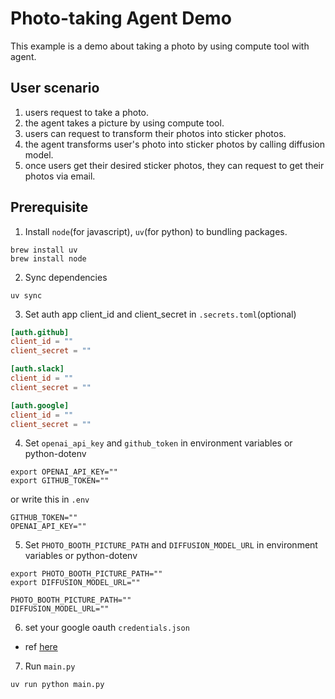 # Photo-taking Agent Demo

This example is a demo about taking a photo by using compute tool with agent.

## User scenario

1. users request to take a photo.
2. the agent takes a picture by using compute tool.
3. users can request to transform their photos into sticker photos.
4. the agent transforms user's photo into sticker photos by calling diffusion model.
5. once users get their desired sticker photos, they can request to get their photos via email.

## Prerequisite

1. Install `node`(for javascript), `uv`(for python) to bundling packages.

```shell
brew install uv
brew install node
```

2. Sync dependencies

```shell
uv sync
```

3. Set auth app client_id and client_secret in `.secrets.toml`(optional)

```toml
[auth.github]
client_id = ""
client_secret = ""

[auth.slack]
client_id = ""
client_secret = ""

[auth.google]
client_id = ""
client_secret = ""
```

4. Set `openai_api_key` and `github_token` in environment variables or python-dotenv

```shell
export OPENAI_API_KEY=""
export GITHUB_TOKEN=""
```

or write this in `.env`

```text
GITHUB_TOKEN=""
OPENAI_API_KEY=""
```

5. Set `PHOTO_BOOTH_PICTURE_PATH` and `DIFFUSION_MODEL_URL` in environment variables or python-dotenv

```shell
export PHOTO_BOOTH_PICTURE_PATH=""
export DIFFUSION_MODEL_URL=""
```

```text
PHOTO_BOOTH_PICTURE_PATH=""
DIFFUSION_MODEL_URL=""
```

6. set your google oauth `credentials.json`
- ref [here](https://developers.google.com/gmail/api/quickstart/python#configure_the_oauth_consent_screen)

7. Run `main.py`

```shell
uv run python main.py
```